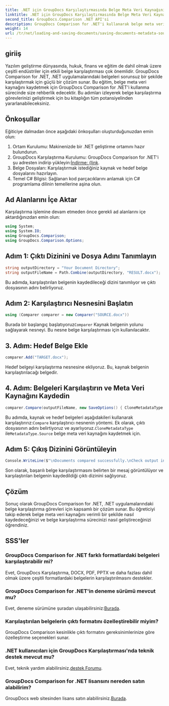 ```yaml
---
title: .NET için GroupDocs Karşılaştırmasında Belge Meta Veri Kaynağını Kaydetme
linktitle: .NET için GroupDocs Karşılaştırmasında Belge Meta Veri Kaynağını Kaydetme
second_title: GroupDocs.Comparison .NET API'si
description: GroupDocs Comparison for .NET'i kullanarak belge meta veri kaynağını nasıl kaydedeceğinizi öğrenin. .NET'inizde kusursuz belge karşılaştırması için adım adım kılavuzumuzu izleyin.
weight: 14
url: /tr/net/loading-and-saving-documents/saving-documents-metadata-source/
---
```

## giriiş
Yazılım geliştirme dünyasında, hukuk, finans ve eğitim de dahil olmak üzere çeşitli endüstriler için etkili belge karşılaştırması çok önemlidir. GroupDocs Comparison for .NET, .NET uygulamalarındaki belgeleri sorunsuz bir şekilde karşılaştırmak için güçlü bir çözüm sunar. Bu eğitim, belge meta veri kaynağını kaydetmek için GroupDocs Comparison for .NET'i kullanma sürecinde size rehberlik edecektir. Bu adımları izleyerek belge karşılaştırma görevlerinizi geliştirmek için bu kitaplığın tüm potansiyelinden yararlanabileceksiniz.
## Önkoşullar
Eğiticiye dalmadan önce aşağıdaki önkoşulları oluşturduğunuzdan emin olun:
1. Ortam Kurulumu: Makinenizde bir .NET geliştirme ortamını hazır bulundurun.
2.  GroupDocs Karşılaştırma Kurulumu: GroupDocs Comparison for .NET'i şu adresten indirip yükleyin:[İndirme: {link](https://releases.groupdocs.com/comparison/net/).
3. Belge Dosyaları: Karşılaştırmak istediğiniz kaynak ve hedef belge dosyalarını hazırlayın.
4. Temel C# Bilgisi: Sağlanan kod parçacıklarını anlamak için C# programlama dilinin temellerine aşina olun.

## Ad Alanlarını İçe Aktar
Karşılaştırma işlemine devam etmeden önce gerekli ad alanlarını içe aktardığınızdan emin olun:
```csharp
using System;
using System.IO;
using GroupDocs.Comparison;
using GroupDocs.Comparison.Options;
```

## Adım 1: Çıktı Dizinini ve Dosya Adını Tanımlayın
```csharp
string outputDirectory = "Your Document Directory";
string outputFileName = Path.Combine(outputDirectory, "RESULT.docx");
```
Bu adımda, karşılaştırılan belgenin kaydedileceği dizini tanımlıyor ve çıktı dosyasının adını belirliyoruz.
## Adım 2: Karşılaştırıcı Nesnesini Başlatın
```csharp
using (Comparer comparer = new Comparer("SOURCE.docx"))
```
 Burada bir başlangıç başlatıyoruz`Comparer` Kaynak belgenin yolunu sağlayarak nesneyi. Bu nesne belge karşılaştırması için kullanılacaktır.
## 3. Adım: Hedef Belge Ekle
```csharp
comparer.Add("TARGET.docx");
```
Hedef belgeyi karşılaştırma nesnesine ekliyoruz. Bu, kaynak belgenin karşılaştırılacağı belgedir.
## 4. Adım: Belgeleri Karşılaştırın ve Meta Veri Kaynağını Kaydedin
```csharp
comparer.Compare(outputFileName, new SaveOptions() { CloneMetadataType = MetadataType.Source });
```
 Bu adımda, kaynak ve hedef belgeleri aşağıdakileri kullanarak karşılaştırırız:`Compare` karşılaştırıcı nesnenin yöntemi. Ek olarak, çıktı dosyasının adını belirtiyoruz ve ayarlıyoruz.`CloneMetadataType` ile`MetadataType.Source` belge meta veri kaynağını kaydetmek için.
## Adım 5: Çıkış Dizinini Görüntüleyin
```csharp
Console.WriteLine($"\nDocuments compared successfully.\nCheck output in {outputDirectory}.");
```
Son olarak, başarılı belge karşılaştırmasını belirten bir mesaj görüntülüyor ve karşılaştırılan belgenin kaydedildiği çıktı dizinini sağlıyoruz.

## Çözüm
Sonuç olarak GroupDocs Comparison for .NET, .NET uygulamalarındaki belge karşılaştırma görevleri için kapsamlı bir çözüm sunar. Bu öğreticiyi takip ederek belge meta veri kaynağını verimli bir şekilde nasıl kaydedeceğinizi ve belge karşılaştırma sürecinizi nasıl geliştireceğinizi öğrendiniz.
## SSS'ler
### GroupDocs Comparison for .NET farklı formatlardaki belgeleri karşılaştırabilir mi?
Evet, GroupDocs Karşılaştırma, DOCX, PDF, PPTX ve daha fazlası dahil olmak üzere çeşitli formatlardaki belgelerin karşılaştırılmasını destekler.
### GroupDocs Comparison for .NET'in deneme sürümü mevcut mu?
 Evet, deneme sürümüne şuradan ulaşabilirsiniz:[Burada](https://releases.groupdocs.com/).
### Karşılaştırılan belgelerin çıktı formatını özelleştirebilir miyim?
GroupDocs Comparison kesinlikle çıktı formatını gereksinimlerinize göre özelleştirme seçenekleri sunar.
### .NET kullanıcıları için GroupDocs Karşılaştırması'nda teknik destek mevcut mu?
 Evet, teknik yardım alabilirsiniz.[destek Forumu](https://forum.groupdocs.com/c/comparison/12).
### GroupDocs Comparison for .NET lisansını nereden satın alabilirim?
 GroupDocs web sitesinden lisans satın alabilirsiniz.[Burada](https://purchase.groupdocs.com/buy).